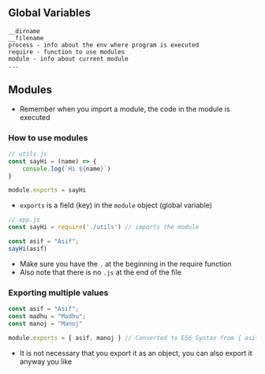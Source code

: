 ## Global Variables
```
__dirname
__filename 
process - info about the env where program is executed
require - function to use modules
module - info about current module
...
```

## Modules
* Remember when you import a module, the code in the module is executed
### How to use modules
```js
// utils.js
const sayHi = (name) => {
    console.log(`Hi ${name}`)
}

module.exports = sayHi
```
* `exports` is a field (key) in the `module` object (global variable)
```js
// app.js
const sayHi = require('./utils') // imports the module

const asif = "Asif";
sayHi(asif)
```
* Make sure you have the `.` at the beginning in the require function
* Also note that there is no `.js` at the end of the file

### Exporting multiple values
```js
const asif = "Asif";
const madhu = "Madhu";
const manoj = "Manoj"

module.exports = { asif, manoj } // Converted to ES6 Syntax from { asif: asif, manoj: manoj }
```
* It is not necessary that you export it as an object, you can also export it anyway you like
